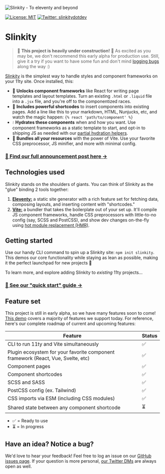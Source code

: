 ![Slinkity - To eleventy and beyond](https://slinkity.dev/assets/og-image-banner.jpg)

[![License: MIT](https://img.shields.io/badge/License-MIT-yellow.svg)](https://github.com/slinkity/slinkity/blob/main/LICENSE.md)
[![Twitter: slinkitydotdev](https://img.shields.io/twitter/follow/slinkitydotdev.svg?style=social)](https://twitter.com/slinkitydotdev)

# Slinkity

> 🚧 **This project is heavily under construction!** 🚧 As excited as you may be, we don't recommend this early alpha for production use. Still, give it a try if you want to have some fun and don't mind [logging bugs](https://github.com/slinkity/slinkity/issues) along the way :)

[Slinkity](https://slinkity.dev) is the simplest way to handle styles and component frameworks on your 11ty site. Once installed, this:

- 🚀 **Unlocks component frameworks** like React for writing page templates and layout templates. Turn an existing `.html` or `.liquid` file into a `.jsx` file, and you're off to the componentized races.
- 🔖 **Includes powerful shortcodes** to insert components into existing pages. Add a line like this to your markdown, HTML, Nunjucks, etc, and watch the magic happen: `{% react 'path/to/component' %}`
- 💧 **Hydrates these components** when and how you want. Use component frameworks as a static template to start, and opt-in to shipping JS as needed with our [partial hydration helpers](https://slinkity.dev/docs/partial-hydration/).
- 💅 **Bundles all your resources** with the power of Vite. Use your favorite CSS preprocessor, JS minifier, and more with minimal config.

### [📣 Find our full announcement post here →](https://slinkity.dev)

## Technologies used

Slinkity stands on the shoulders of giants. You can think of Slinkity as the "glue" binding 2 tools together:

1. [**Eleventy:**](https://www.11ty.dev) a static site generator with a rich feature set for fetching data, composing layouts, and inserting content with "shortcodes."
2. [**Vite:**](https://vitejs.dev) a bundler that takes the boilerplate out of your set up. It'll compile JS component frameworks, handle CSS preprocessors with little-to-no config (say, SCSS and PostCSS), and show dev changes on-the-fly using [hot module replacement (HMR)](https://vitejs.dev/guide/features.html#hot-module-replacement).

## Getting started

Use our handy CLI command to spin up a Slinkity site: `npm init slinkity`. This demos our core functionality while staying as lean as possible, making it the perfect launchpad for new projects 🚀

To learn more, and explore adding Slinkity to _existing_ 11ty projects...

### [🐣 See our "quick start" guide →](https://slinkity.dev/docs/quick-start)

## Feature set

This project is still in early alpha, so we have many features soon to come! [This demo](https://www.youtube.com/watch?v=X_zp6CodHjc&t=493s) covers a majority of features we support today. For reference, here's our complete roadmap of current and upcoming features:

| Feature                                                                               | Status    |
|---------------------------------------------------------------------------------------|-----------|
| CLI to run 11ty and Vite simultaneously                                               | ✅         |
| Plugin ecosystem for your favorite component framework (React, Vue, Svelte, etc)      | ✅         |
| Component pages                                                                       | ✅         |
| Component shortcodes                                                                  | ✅         |
| SCSS and SASS                                                                         | ✅         |
| PostCSS config (ex. Tailwind)                                                         | ✅         |
| CSS imports via ESM (including CSS modules)                                           | ✅         |
| Shared state between any component shortcode                                          | ⏳         |

- ✅ = Ready to use
- ⏳ = In progress

## Have an idea? Notice a bug?

We'd love to hear your feedback! Feel free to log an issue on our [GitHub issues page](https://github.com/slinkity/slinkity/issues). If your question is more personal, [our Twitter DMs](https://twitter.com/slinkitydotdev) are always open as well.
